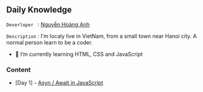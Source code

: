 ## Daily Knowledge

`Deverloper ` : [Nguyễn Hoàng Anh](https://www.facebook.com/ldcapt/)

`Description` : I'm localy live in VietNam, from a small town near Hanoi city. A normal person learn to be a coder.

- 🌱 I’m currently learning HTML, CSS and JavaScript
### Content

- [Day 1] - [Asyn / Await in JavaScript](Week%201/)